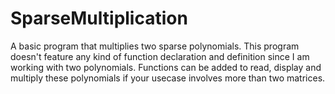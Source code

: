 # SparseMultiplication
A basic program that multiplies two sparse polynomials. This program doesn't feature any kind of function declaration and definition since I am working with two polynomials. Functions can be added to read, display and multiply these polynomials if your usecase involves more than two matrices.
